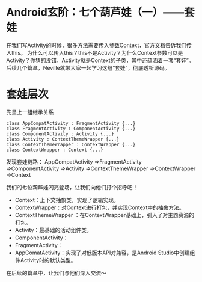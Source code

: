 # Android玄阶：七个葫芦娃（一）——套娃

在我们写Activity的时候，很多方法需要传入参数Context，官方文档告诉我们传入this。
为什么可以传入this？this不是Activity？为什么Context参数可以是Activity？你猜的没错，Activity就是Context的子类，其中还蕴涵着一套“套娃”。
后续几个篇章，Neville就带大家一起学习这组“套娃”，彻底透析源码。

# 套娃层次
先呈上一组继承关系
```
class AppCompatActivity : FragmentActivity {...}
class FragmentActivity : ComponentActivity {...}
class ComponentActivity : Activity {...}
class Activity : ContextThemeWrapper {...}
class ContextThemeWrapper : ContextWrapper {...}
class ContextWrapper : Context {...}
```
发现套娃链路：
AppCompatActivity
=>FragmentActivity
=>ComponentActivity
=>Activity
=>ContextThemeWrapper
=>ContextWrapper
=>Context

我们的七位葫芦娃闪亮登场，让我们向他们打个招呼吧！
* Context：上下文抽象类，实现了逻辑实现。
* ContextWrapper：对Context进行打包，并实现Context中的抽象方法。
* ContextThemeWrapper ：在ContextWrapper基础上，引入了对主题资源的打包。
* Activity：最基础的活动组件类。
* ComponentActivity：
* FragmentActivity：
* AppComatActivity：实现了对低版本API对兼容，是Android Studio中创建组件Activity时的默认类型。

在后续的篇章中，让我们与他们深入交流～












